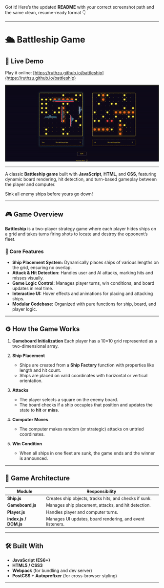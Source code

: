 Got it! Here’s the updated **README** with your correct screenshot path and the same clean, resume-ready format 👇

---

# 🛳️ Battleship Game

## 🚀 Live Demo

Play it online:
[https://ruthzu.github.io/battleship](https://ruthzu.github.io/battleship)

![Project Screenshot](src/assets/images/screen-record.png)

---

A classic **Battleship game** built with **JavaScript**, **HTML**, and **CSS**, featuring dynamic board rendering, hit detection, and turn-based gameplay between the player and computer.

Sink all enemy ships before yours go down!

---

## 🎮 Game Overview

**Battleship** is a two-player strategy game where each player hides ships on a grid and takes turns firing shots to locate and destroy the opponent’s fleet.

### 🧩 Core Features

- **Ship Placement System:**
  Dynamically places ships of various lengths on the grid, ensuring no overlap.
- **Attack & Hit Detection:**
  Handles user and AI attacks, marking hits and misses visually.
- **Game Logic Control:**
  Manages player turns, win conditions, and board updates in real time.
- **Interactive UI:**
  Hover effects and animations for placing and attacking ships.
- **Modular Codebase:**
  Organized with pure functions for ship, board, and player logic.

---

## ⚙️ How the Game Works

1. **Gameboard Initialization**
   Each player has a 10×10 grid represented as a two-dimensional array.
2. **Ship Placement**

   - Ships are created from a **Ship Factory** function with properties like length and hit count.
   - Ships are placed on valid coordinates with horizontal or vertical orientation.

3. **Attacks**

   - The player selects a square on the enemy board.
   - The board checks if a ship occupies that position and updates the state to **hit** or **miss**.

4. **Computer Moves**

   - The computer makes random (or strategic) attacks on untried coordinates.

5. **Win Condition**

   - When all ships in one fleet are sunk, the game ends and the winner is announced.

---

## 🧠 Game Architecture

| Module                | Responsibility                                            |
| --------------------- | --------------------------------------------------------- |
| **Ship.js**           | Creates ship objects, tracks hits, and checks if sunk.    |
| **Gameboard.js**      | Manages ship placement, attacks, and hit detection.       |
| **Player.js**         | Handles player and computer turns.                        |
| **index.js / DOM.js** | Manages UI updates, board rendering, and event listeners. |

---

## 🛠️ Built With

- **JavaScript (ES6+)**
- **HTML5 / CSS3**
- **Webpack** (for bundling and dev server)
- **PostCSS + Autoprefixer** (for cross-browser styling)

---

